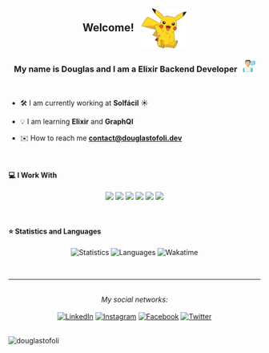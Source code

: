 <h2>
  <p align="center">
    Welcome!&nbsp;&nbsp;
    <img align="center"
      src="https://github.com/douglastofoli/douglastofoli/blob/main/assets/pikachu.png" 
      height="80px"
      alt="Pikachu said welcome!"
    />
  </p>
</h2>

<h3 align="center">My name is Douglas and I am a Elixir Backend Developer &nbsp; <img src="https://github.com/douglastofoli/douglastofoli/blob/main/assets/web-development.svg" width="24" alt="It's just an worker person icon!"/> 
</h3>

<br>

- 🛠️ I am currently working at **Solfácil** ☀️

- 💡 I am learning **Elixir** and **GraphQl**

- ✉️ How to reach me **contact@douglastofoli.dev**

<br>

#### 💻 I Work With


<p align="center">
  <img src="https://img.shields.io/badge/elixir-674773.svg?&style=for-the-badge&logo=elixir&logoColor=white" height="25"/>
  <img src="https://img.shields.io/badge/graphql-DE33A6.svg?&style=for-the-badge&logo=graphql&logoColor=white" height="25"/>
  <img src="https://img.shields.io/badge/postgresql-0064a5.svg?&style=for-the-badge&logo=postgresql&logoColor=white" height="25"/>
  <img src="https://img.shields.io/badge/javascript-f0db4f.svg?&style=for-the-badge&logo=javascript&logoColor=white" height="25"/>
  <img src="https://img.shields.io/badge/typescript-007acc.svg?&style=for-the-badge&logo=typescript&logoColor=white" height="25"/>
  <img src="https://img.shields.io/badge/docker-0db7ed.svg?&style=for-the-badge&logo=docker&logoColor=white" height="25"/>
</p>

<br>

 #### ⭐ Statistics and Languages

<p align="center">
  <img src="https://github-readme-stats-one-rose-40.vercel.app/api?username=douglastofoli&count_private=true&show_icons=true&bg_color=161320&text_color=D9E0EE&icon_color=DDB6F2&title_color=96CDFB" alt="Statistics" width="420"/> 
  <img src="https://github-readme-stats-one-rose-40.vercel.app/api/top-langs/?username=douglastofoli&layout=compact&count_private=true&hide=css,html,blade&bg_color=161320&text_color=D9E0EE&icon_color=DDB6F2&title_color=96CDFB" alt="Languages" height="165" />
  <img src="https://github-readme-stats-one-rose-40.vercel.app/api/wakatime?username=@douglastofoli&bg_color=161320&text_color=D9E0EE&icon_color=DDB6F2&title_color=96CDFB" alt="Wakatime" height="210" />
</p>

<br>

---

<br>

<div align="center">
<i>My social networks:</i>
<br>
<br>
<a href="https://www.linkedin.com/in/douglastofoli" target="_blank"><img src="https://img.shields.io/badge/-LinkedIn-%230077B5?style=for-the-badge&logo=linkedin&logoColor=white" alt="LinkedIn"></a>
<a href="https://www.instagram.com/douglastofoli" target="_blank"><img src="https://img.shields.io/badge/-Instagram-%23E4405F?style=for-the-badge&logo=instagram&logoColor=white" alt="Instagram"></a>
<a href="https://www.facebook.com/tofoli.douglas" target="_blank"><img src="https://img.shields.io/badge/-Facebook-1877f2?style=for-the-badge&logo=facebook&logoColor=white" alt="Facebook"></a>
<a href="https://www.facebook.com/douglastofoli" target="_blank"><img src="https://img.shields.io/badge/-Twitter-55ADEE?style=for-the-badge&logo=twitter&logoColor=white" alt="Twitter"></a>
</div>

<br>

<p align="left"> <img src="https://komarev.com/ghpvc/?username=douglastofoli" alt="douglastofoli" /> </p>
